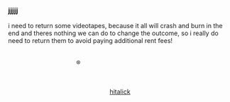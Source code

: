 ### jjjjj

<!--
**jjjjj/jjjjj** is a ✨ _special_ ✨ repository because its `README.md` (this file) appears on your GitHub profile.
--!>

i need to return some videotapes, because it all will crash and burn in the end and theres nothing we can do to change the outcome, so i really do need to return them to avoid paying additional rent fees!
                                                                                                                  
                                                                                                                                                                                                                     ®
                                                                                                                  
                                                                                                                  
<p align="center"><a href="https://www.hitalick.de" target="_blank">hitalick</a></p>
